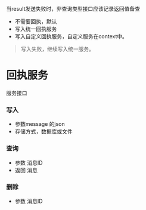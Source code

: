 当result发送失败时，非查询类型接口应该记录返回值备查

- 不需要回执，默认
- 写入统一回执服务
- 写入自定义回执服务，自定义服务在context中。
> 写入失败，继续写入统一服务。

# 回执服务

服务接口
### 写入
- 参数message 的json
- 存储方式，数据库或文件

### 查询
- 参数 消息ID
- 返回 消息

### 删除
- 参数 消息ID

